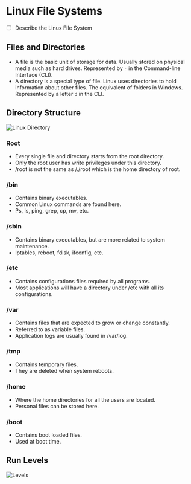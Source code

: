 # Linux File Systems

* [ ] Describe the Linux File System

## Files and Directories

* A file is the basic unit of storage for data. Usually stored on physical media such as hard drives. Represented by `-` in the Command-line Interface (CLI).
* A directory is a special type of file. Linux uses directories to hold information about other files. The equivalent of folders in Windows. Represented by a letter `d` in the CLI.

## Directory Structure

![Linux Directory](https://media.geeksforgeeks.org/wp-content/uploads/linuxDir.jpg)

### Root

* Every single file and directory starts from the root directory.
* Only the root user has write privileges under this directory.
* /root is not the same as /./root which is the home directory of root.

### /bin

* Contains binary executables.
* Common Linux commands are found here.
* Ps, ls, ping, grep, cp, mv, etc.

### /sbin

* Contains binary executables, but are more related to system maintenance.
* Iptables, reboot, fdisk, ifconfig, etc.

### /etc

* Contains configurations files required by all programs.
* Most applications will have a directory under /etc with all its configurations.

### /var

* Contains files that are expected to grow or change constantly.
* Referred to as variable files.
* Application logs are usually found in /var/log.

### /tmp

* Contains temporary files.
* They are deleted when system reboots.

### /home

* Where the home directories for all the users are located.
* Personal files can be stored here.

### /boot

* Contains boot loaded files.
* Used at boot time.

## Run Levels

![Levels](http://4.bp.blogspot.com/-3PtmjG\_fLLo/UY5rpk0igII/AAAAAAAAAP4/tdPkyXIUXwg/s1600/run\_levels.png)
